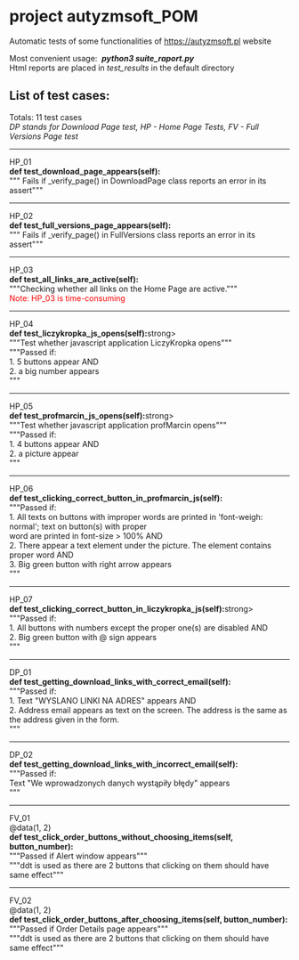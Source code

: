 # project autyzmsoft_POM
Automatic tests of some functionalities of https://autyzmsoft.pl website
<p>
Most convenient usage:&nbsp;&nbsp;<em><strong>python3 suite_raport.py</strong></em><br>
Html reports are placed in <em>test_results</em> in the default directory
</p>

<h2>List of test cases:</h2>
Totals: 11 test cases<br>
<em>DP stands for Download Page test, HP - Home Page Tests, FV - Full Versions Page test</em>
<hr>
HP_01<br>
<strong>def test_download_page_appears(self):</strong><br>
        """ Fails if _verify_page() in DownloadPage class reports an error in its assert"""
<hr>
HP_02<br>
<strong>def test_full_versions_page_appears(self):</strong><br>
     """ Fails if _verify_page() in FullVersions class reports an error in its assert"""
<hr>
HP_03<br>
<strong>def test_all_links_are_active(self):</strong><br>
"""Checking whether all links on the Home Page are active."""<br>
<span style="color: red">Note: HP_03 is time-consuming</span>
<hr>
HP_04<br>
<strong>def test_liczykropka_js_opens(self):</strong>strong><br>
"""Test whether javascript application LiczyKropka opens"""<br>
"""Passed if:<br>
1. 5 buttons appear AND<br>
2. a big number appears<br>
"""<br>
<hr>
HP_05<br>
<strong>def test_profmarcin_js_opens(self):</strong>strong><br>
"""Test whether javascript application profMarcin opens"""<br>
"""Passed if:<br>
1. 4 buttons appear AND<br>
2. a picture appear<br>
"""<br>
<hr>
HP_06<br>
<strong>def test_clicking_correct_button_in_profmarcin_js(self):</strong><br>
"""Passed if:<br>
1. All texts on buttons with improper words are printed in 'font-weigh: normal'; text on button(s) with proper<br>
   word are printed in font-size > 100% AND<br>
2. There appear a text element under the picture. The element contains proper word AND<br>
3. Big green button with right arrow appears<br>
"""<br>
<hr>
HP_07<br>
<strong>def test_clicking_correct_button_in_liczykropka_js(self):</strong>strong><br>
"""Passed if:<br>
1. All buttons with numbers except the proper one(s) are disabled AND<br>
2. Big green button with @ sign appears<br>
"""<br>
<hr>
DP_01<br>
<strong>def test_getting_download_links_with_correct_email(self):</strong><br>
"""Passed if:<br>
1. Text "WYSLANO LINKI NA ADRES" appears AND<br>
2. Address email appears as text on the screen. The address is the same as the address given in the form.<br>
"""<br>
<hr>
DP_02<br>
<strong>def test_getting_download_links_with_incorrect_email(self):</strong><br>
"""Passed if:<br>
Text "We wprowadzonych danych wystąpiły błędy" appears<br>
"""<br>
<hr>
FV_01<br>
@data(1, 2)<br>
<strong>def test_click_order_buttons_without_choosing_items(self, button_number):</strong><br>
"""Passed if Alert window appears"""<br>
"""ddt is used as there are 2 buttons that clicking on them should have same effect"""<br>
<hr>
FV_02<br>
@data(1, 2)<br>
<strong>def test_click_order_buttons_after_choosing_items(self, button_number):</strong><br>
"""Passed if Order Details page appears"""<br>
"""ddt is used as there are 2 buttons that clicking on them should have same effect"""<br>
<p>&nbsp;</p>